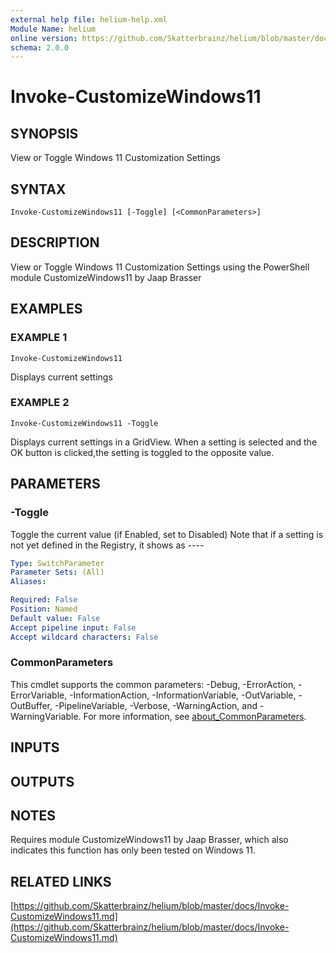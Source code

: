 ```yaml
---
external help file: helium-help.xml
Module Name: helium
online version: https://github.com/Skatterbrainz/helium/blob/master/docs/Invoke-CustomizeWindows11.md
schema: 2.0.0
---
```


# Invoke-CustomizeWindows11

## SYNOPSIS
View or Toggle Windows 11 Customization Settings

## SYNTAX

```
Invoke-CustomizeWindows11 [-Toggle] [<CommonParameters>]
```

## DESCRIPTION
View or Toggle Windows 11 Customization Settings using the PowerShell module CustomizeWindows11 by Jaap Brasser

## EXAMPLES

### EXAMPLE 1
```
Invoke-CustomizeWindows11
```

Displays current settings

### EXAMPLE 2
```
Invoke-CustomizeWindows11 -Toggle
```

Displays current settings in a GridView.
When a setting is selected and the OK button
is clicked,the setting is toggled to the opposite value.

## PARAMETERS

### -Toggle
Toggle the current value (if Enabled, set to Disabled)
Note that if a setting is not yet defined in the Registry, it shows as ----

```yaml
Type: SwitchParameter
Parameter Sets: (All)
Aliases:

Required: False
Position: Named
Default value: False
Accept pipeline input: False
Accept wildcard characters: False
```

### CommonParameters
This cmdlet supports the common parameters: -Debug, -ErrorAction, -ErrorVariable, -InformationAction, -InformationVariable, -OutVariable, -OutBuffer, -PipelineVariable, -Verbose, -WarningAction, and -WarningVariable. For more information, see [about_CommonParameters](http://go.microsoft.com/fwlink/?LinkID=113216).

## INPUTS

## OUTPUTS

## NOTES
Requires module CustomizeWindows11 by Jaap Brasser, which also indicates this function
has only been tested on Windows 11.

## RELATED LINKS

[https://github.com/Skatterbrainz/helium/blob/master/docs/Invoke-CustomizeWindows11.md](https://github.com/Skatterbrainz/helium/blob/master/docs/Invoke-CustomizeWindows11.md)

